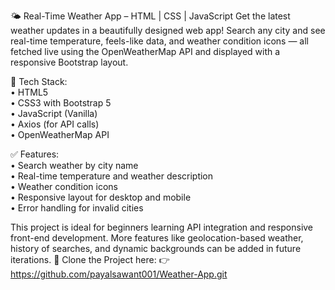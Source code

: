 🌤️ Real-Time Weather App – HTML | CSS | JavaScript
Get the latest weather updates in a beautifully designed web app!
Search any city and see real-time temperature, feels-like data, and weather condition icons — all fetched live using the OpenWeatherMap API and displayed with a responsive Bootstrap layout.

🔧 Tech Stack:  
• HTML5  
• CSS3 with Bootstrap 5  
• JavaScript (Vanilla)  
• Axios (for API calls)  
• OpenWeatherMap API  

✅ Features:  
• Search weather by city name  
• Real-time temperature and weather description  
• Weather condition icons  
• Responsive layout for desktop and mobile  
• Error handling for invalid cities  

This project is ideal for beginners learning API integration and responsive front-end development. More features like geolocation-based weather, history of searches, and dynamic backgrounds can be added in future iterations.
📂 Clone the Project here:
👉 https://github.com/payalsawant001/Weather-App.git
